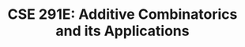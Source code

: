 ---
title: "CSE 291E: Additive Combinatorics and its Applications"
venue: 'UC San Diego'
year: "Fall 2024"
collection: teaching
permalink: false
---